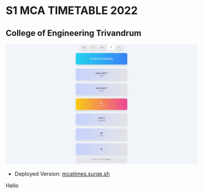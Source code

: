 # S1 MCA TIMETABLE 2022

## College of Engineering Trivandrum

![](previews/preview_1.png)

- Deployed Version: [mcatimes.surge.sh](https://mcatimes.surge.sh)


Hello
